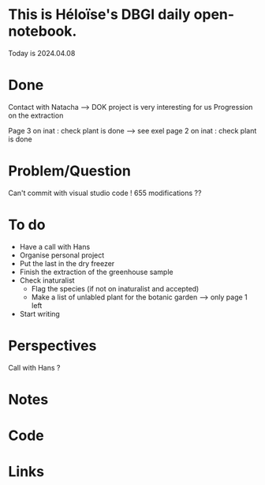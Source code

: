 # This is Héloïse's DBGI daily open-notebook.

Today is 2024.04.08

# Done
Contact with Natacha --> DOK project is very interesting for us
Progression on the extraction

Page 3 on inat : check plant is done --> see exel
page 2 on inat : check plant is done 

# Problem/Question
Can't commit with visual studio code ! 655 modifications ?? 

# To do 
* Have a call with Hans
* Organise personal project 
* Put the last in the dry freezer 
* Finish the extraction of the greenhouse sample
* Check inaturalist 
  * Flag the species (if not on inaturalist and accepted)
  * Make a list of unlabled plant for the botanic garden
  --> only page 1 left
* Start writing 

# Perspectives
Call with Hans ?

# Notes

# Code

# Links